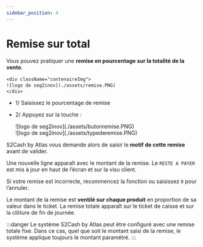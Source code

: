 ```yaml
---
sidebar_position: 4
---
```


# Remise sur total


Vous pouvez pratiquer une **remise en pourcentage sur la totalité de la vente**.


    <div className="contenaireImg">
    ![logo de seg2inov](./assets/remise.PNG)
    </div>


- 1/ Saisissez le pourcentage de remise
- 2/ Appuyez sur la touche :

    <div className="contenaireImg">
    ![logo de seg2inov](./assets/butonremise.PNG)
    </div>

    <div className="contenaireImg">
        ![logo de seg2inov](./assets/typederemise.PNG)
    </div>


 S2Cash by Atlas vous demande alors de saisir le **motif de cette remise** avant de valider.
 
  Une nouvelle ligne apparaît avec le montant de la remise. Le  ```RESTE A PAYER``` est mis à jour en haut de l’écran et sur la visu client. 
  
  Si votre remise est incorrecte, recommencez la fonction ou saisissez  ```0```  pour l’annuler.
  
   Le montant de la remise est **ventilé sur chaque produit** en proportion de sa valeur dans le ticket. La remise totale apparaît sur le ticket de caisse et sur la clôture de fin de journée.


:::danger
Le système S2Cash by Atlas peut être configuré avec une remise totale fixe. Dans ce cas, quel que soit le montant saisi de la remise, le système applique toujours le montant paramétré.
::: 
